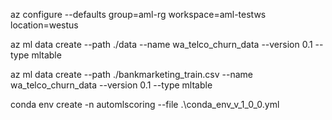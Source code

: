 az configure --defaults group=aml-rg workspace=aml-testws location=westus

az ml data create --path ./data --name wa_telco_churn_data --version 0.1 --type mltable


az ml data create --path ./bankmarketing_train.csv --name wa_telco_churn_data --version 0.1 --type mltable

conda env create -n automlscoring --file .\conda_env_v_1_0_0.yml